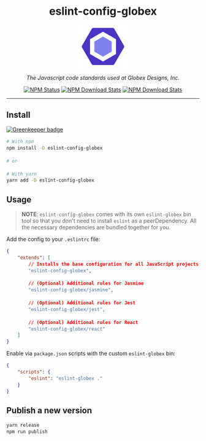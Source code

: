 <div align="center">

<h1>eslint-config-globex</h1>

<img alt="eslint-config-globex" src="logo.png" width="128" />

<p><em>The Javascript code standards used at Globex Designs, Inc.</em></p>

<a href="https://www.npmjs.com/package/eslint-config-globex"><img alt="NPM Status" src="https://img.shields.io/npm/v/eslint-config-globex.svg?style=flat"></a>
<a href="https://www.npmtrends.com/eslint-config-globex"><img alt="NPM Download Stats" src="https://img.shields.io/npm/dm/eslint-config-globex.svg?style=flat-square" /></a>
<a href="https://github.com/GlobexDesignsInc/eslint-config-globex/blob/master/LICENSE"><img alt="NPM Download Stats" src="https://img.shields.io/npm/l/eslint-config-globex.svg?style=flat-square" /></a>

</div><hr />

## Install

[![Greenkeeper badge](https://badges.greenkeeper.io/GlobexDesignsInc/eslint-config-globex.svg)](https://greenkeeper.io/)

```sh
# With npm
npm install -D eslint-config-globex

# or

# With yarn
yarn add -D eslint-config-globex
```

## Usage

> **NOTE**: `eslint-config-globex` comes with its own `eslint-globex` bin tool so that you don't need to install `eslint` as a peerDependency. All the necessary dependencies are bundled together for you.

Add the config to your `.eslintrc` file:

```json
{
	"extends": [
		// Installs the base configuration for all JavaScript projects
		"eslint-config-globex",

		// (Optional) Additional rules for Jasmine
		"eslint-config-globex/jasmine",

		// (Optional) Additional rules for Jest
		"eslint-config-globex/jest",

		// (Optional) Additional rules for React
		"eslint-config-globex/react"
	]
}
```

Enable via `package.json` scripts with the custom `eslint-globex` bin:

```json
{
	"scripts": {
		"eslint": "eslint-globex ."
	}
}
```

## Publish a new version

```sh
yarn release
npm run publish
```
